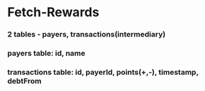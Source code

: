 # Fetch-Rewards
### 2 tables - payers, transactions(intermediary)
### payers table: id, name
### transactions table: id, payerId, points(+,-), timestamp, debtFrom

